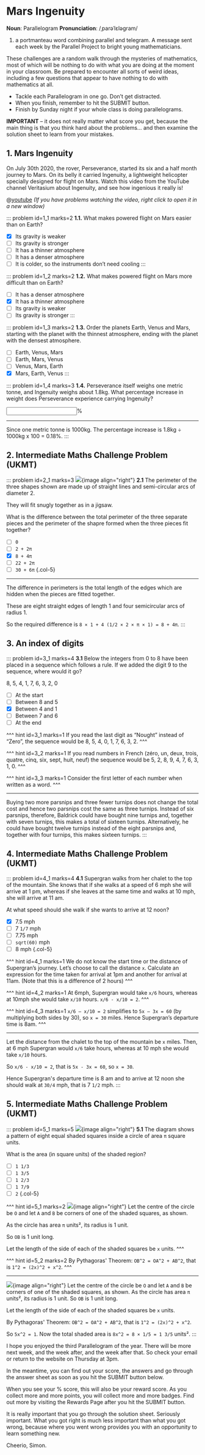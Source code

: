 # Mars Ingenuity

<div class="dictionary">

__Noun__: Parallelogram
__Pronunciation__: /ˌparəˈlɛləɡram/

1. a portmanteau word combining parallel and telegram. A message sent each
week by the Parallel Project to bright young mathematicians.

</div>

These challenges are a random walk through the mysteries of mathematics, most of which will be nothing to do with what you are doing at the moment in your classroom. Be prepared to encounter all sorts of weird ideas, including a few questions that appear to have nothing to do with mathematics at all.

* Tackle each Parallelogram in one go. Don’t get distracted.
* When you finish, remember to hit the SUBMIT button.
*	Finish by Sunday night if your whole class is doing parallelograms.

__IMPORTANT__ – it does not really matter what score you get, because the main thing is that you think hard about the problems... and then examine the solution sheet to learn from your mistakes.


## 1. Mars Ingenuity

On July 30th 2020, the rover, Perseverance, started its six and a half month journey to Mars. On its belly it carried Ingenuity, a lightweight helicopter specially designed for flight on Mars. Watch this video from the YouTube  channel Veritasium about Ingenuity, and see how ingenious it really is!

@[youtube](GhsZUZmJvaM?end=324&rel=0) _(If you have problems watching the video, right click to open it in a new window)_

::: problem id=1_1 marks=2
__1.1.__ What makes powered flight on Mars easier than on Earth?

* [x]	Its gravity is weaker
* [ ]	Its gravity  is stronger
* [ ]	It has a thinner atmosphere
* [ ]	It has a denser atmosphere
* [ ]	It is colder, so the instruments don’t need cooling
:::

::: problem id=1_2 marks=2
__1.2.__ What makes powered flight on Mars more difficult than on Earth?

* [ ]	It has a denser atmosphere
* [x]	It has a thinner atmosphere
* [ ]	Its gravity is weaker
* [ ]	Its gravity is stronger
:::

::: problem id=1_3 marks=2
__1.3.__ Order the planets Earth, Venus and Mars, starting with the planet with the thinnest atmosphere, ending with the planet with the densest atmosphere.

* [ ]	Earth, Venus, Mars
* [ ] Earth, Mars, Venus
* [ ]	Venus, Mars, Earth
* [x]	Mars, Earth, Venus
:::

::: problem id=1_4 marks=3
__1.4.__ Perseverance itself weighs one metric tonne, and Ingenuity weighs about 1.8kg. What percentage increase in weight does Perseverance experience carrying Ingenuity?

<input solution="0.18"/>%

---

Since one metric tonne is 1000kg. The percentage increase is 1.8kg ÷ 1000kg x 100 = 0.18%.
:::


## 2. Intermediate Maths Challenge Problem (UKMT)
<!--- (2010) Q9 --->

::: problem id=2_1 marks=3
![](/resources/11-03-mars-ingenuity/2-perimeter.jpg){image align="right"}
__2.1__ The perimeter of the three shapes shown are made up of straight lines and semi-circular arcs of diameter 2.  

They will fit snugly together as in a jigsaw.  

What is the difference between the total perimeter of the three separate pieces and the perimeter of the shapre formed when the three pieces fit together?

* [ ] `0`
* [ ] `2 + 2π`
* [x] `8 + 4π`
* [ ] `22 + 2π`
* [ ] `30 + 6π`
{.col-5}

---

The difference in perimeters is the total length of the edges which are hidden when the pieces are fitted together.  

These are eight straight edges of length 1 and four semicircular arcs of radius 1.

So the required difference is `8 × 1 + 4 (1/2 × 2 × π × 1) = 8 + 4π`.
:::


## 3.	An index of digits

::: problem id=3_1 marks=4
__3.1__ Below the integers from 0 to 8 have been placed in a sequence which follows a rule. If we added the digit 9 to the sequence, where would it go?  

8, 5, 4, 1, 7, 6, 3, 2, 0

* [ ] At the start
* [ ] Between 8 and 5
* [x]	Between 4 and 1
* [ ]	Between 7 and 6
* [ ]	At the end

^^^ hint id=3_1 marks=1
If you read the last digit as “Nought” instead of “Zero”, the sequence would be 8, 5, 4, 0, 1, 7, 6, 3, 2.
^^^

^^^ hint id=3_2 marks=1
If you read numbers in French (zéro, un, deux, trois, quatre, cinq, six, sept, huit, neuf) the sequence would be 5, 2, 8, 9, 4, 7, 6, 3, 1, 0.
^^^

^^^ hint id=3_3 marks=1
Consider the first letter of each number when written as a word.
^^^

---

Buying two more parsnips and three fewer turnips does not change the total cost and hence two parsnips cost the same as three turnips. Instead of six parsnips, therefore, Baldrick could have bought nine turnips and, together with seven turnips, this makes a total of sixteen turnips. Alternatively, he could have bought twelve turnips instead of the eight parsnips and, together with four turnips, this makes sixteen turnips.
:::


## 4.	Intermediate Maths Challenge Problem (UKMT)
<!--- (2010) Q18 --->

::: problem id=4_1 marks=4
__4.1__ Supergran walks from her chalet to the top of the mountain. She knows that if she walks at a speed of 6 mph she will arrive at 1 pm, whereas if she leaves at the same time and walks at 10 mph, she will arrive at 11 am.  

At what speed should she walk if she wants to arrive at 12 noon?

* [x] 7.5 mph
* [ ] 7 `1/7` mph
* [ ] 7.75 mph
* [ ] `sqrt(60)` mph
* [ ] 8 mph
{.col-5}

^^^ hint id=4_1 marks=1
We do not know the start time or the distance of Supergran’s journey. Let’s choose to call the distance `x`. Calculate an expression for the time taken for arrival at 1pm and another for arrival at 11am. (Note that this is a difference of 2 hours)
^^^

^^^ hint id=4_2 marks=1
At 6mph, Supergran would take `x/6` hours, whereas at 10mph she would take `x/10` hours. `x/6 - x/10 = 2`.
^^^

^^^ hint id=4_3 marks=1
`x/6 – x/10 = 2` simplifies to `5x – 3x = 60` (by multiplying both sides by 30), so `x = 30` miles. Hence Supergran’s departure time is 8am.
^^^

---

Let the distance from the chalet to the top of the mountain be `x` miles. Then, at 6 mph Supergran would `x/6` take hours, whereas at 10 mph she would take `x/10` hours.  

So `x/6 - x/10 = 2`, that is `5x - 3x = 60`, so `x = 30`.  

Hence Supergran's departure time is 8 am and to arrive at 12 noon she should walk at `30/4` mph, that is 7 `1/2` mph.
:::


## 5.	Intermediate Maths Challenge Problem (UKMT)
<!--- (2010) Q23 --->

::: problem id=5_1 marks=5
![](/resources/11-03-mars-ingenuity/5-circle.jpg){image align="right"}
__5.1__ The diagram shows a pattern of eight equal shaded squares inside a circle of area `π` square units.  

What is the area (in square units) of the shaded region?

* [ ] `1 1/3`
* [ ] `1 3/5`
* [ ] `1 2/3`
* [ ] `1 7/9`
* [ ] `2`
{.col-5}

^^^ hint id=5_1 marks=2
![](/resources/11-03-mars-ingenuity/5-circle-answer.jpg){image align="right"}
Let the centre of the circle be `O` and let `A` and `B` be corners of one of the shaded squares, as shown.  

As the circle has area `π` units², its radius is 1 unit.  

So `OB` is 1 unit long.  

Let the length of the side of each of the shaded squares be `x` units.
^^^

^^^ hint id=5_2 marks=2
By Pythagoras' Theorem: `OB^2 = OA^2 + AB^2`, that is `1^2 = (2x)^2 + x^2`.
^^^

---

![](/resources/11-03-mars-ingenuity/5-circle-answer.jpg){image align="right"}
Let the centre of the circle be `O` and let `A` and `B` be corners of one of the shaded squares, as shown. As the circle has area `π` units², its radius is 1 unit. So `OB` is 1 unit long.  

Let the length of the side of each of the shaded squares be `x` units.

By Pythagoras' Theorem: `OB^2 = OA^2 + AB^2`, that is `1^2 = (2x)^2 + x^2`.

So `5x^2 = 1`. Now the total shaded area is `8x^2 = 8 × 1/5 = 1 3/5` units².
:::

I hope you enjoyed the third Parallelogram of the year. There will be more next week, and the week after, and the week after that. So check your email or return to the website on Thursday at 3pm.

In the meantime, you can find out your score, the answers and go through the answer sheet as soon as you hit the SUBMIT button below.

When you see your % score, this will also be your reward score. As you collect more and more points, you will collect more and more badges. Find out more by visiting the Rewards Page after you hit the SUBMIT button.

It is really important that you go through the solution sheet. Seriously important. What you got right is much less important than what you got wrong, because where you went wrong provides you with an opportunity to learn something new.

Cheerio,
Simon.
